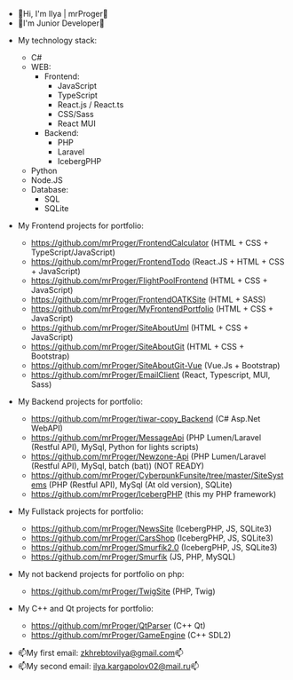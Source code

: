 - 👋Hi, I'm Ilya | mrProger👋
- 👶I'm Junior Developer👶
+ My technology stack:
  + C#
  + WEB:
    + Frontend:
      + JavaScript
      + TypeScript
      + React.js / React.ts
      + CSS/Sass
      + React MUI 
    + Backend:
      + PHP
      + Laravel
      + IcebergPHP
  + Python
  + Node.JS
  + Database:
    + SQL
    + SQLite

+ My Frontend projects for portfolio:
  + https://github.com/mrProger/FrontendCalculator (HTML + CSS + TypeScript/JavaScript)
  + https://github.com/mrProger/FrontendTodo (React.JS + HTML + CSS + JavaScript)
  + https://github.com/mrProger/FlightPoolFrontend (HTML + CSS + JavaScript)
  + https://github.com/mrProger/FrontendOATKSite (HTML + SASS)
  + https://github.com/mrProger/MyFrontendPortfolio (HTML + CSS + JavaScript)
  + https://github.com/mrProger/SiteAboutUml (HTML + CSS + JavaScript)
  + https://github.com/mrProger/SiteAboutGit (HTML + CSS + Bootstrap)
  + https://github.com/mrProger/SiteAboutGit-Vue (Vue.Js + Bootstrap)
  + https://github.com/mrProger/EmailClient (React, Typescript, MUI, Sass)

+ My Backend projects for portfolio:
  + https://github.com/mrProger/tiwar-copy_Backend (C# Asp.Net WebAPI)
  + https://github.com/mrProger/MessageApi (PHP Lumen/Laravel (Restful API), MySql, Python for lights scripts)
  + https://github.com/mrProger/Newzone-Api (PHP Lumen/Laravel (Restful API), MySql, batch (bat)) (NOT READY)
  + https://github.com/mrProger/CyberpunkFunsite/tree/master/SiteSystems (PHP (Restful API), MySql (At old version), SQLite)
  + https://github.com/mrProger/IcebergPHP (this my PHP framework)

+ My Fullstack projects for portfolio:
  + https://github.com/mrProger/NewsSite (IcebergPHP, JS, SQLite3)
  + https://github.com/mrProger/CarsShop (IcebergPHP, JS, SQLite3)
  + https://github.com/mrProger/Smurfik2.0 (IcebergPHP, JS, SQLite3)
  + https://github.com/mrProger/Smurfik (JS, PHP, MySQL)
  
+ My not backend projects for portfolio on php:
  + https://github.com/mrProger/TwigSite (PHP, Twig)
  
+ My C++ and Qt projects for portfolio:
  + https://github.com/mrProger/QtParser (C++ Qt)
  + https://github.com/mrProger/GameEngine (C++ SDL2)

- 📫My first email: zkhrebtovilya@gmail.com📫
- 📫My second email: ilya.kargapolov02@mail.ru📫
